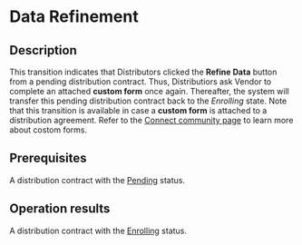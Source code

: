 # Data Refinement
## Description
This transition indicates that Distributors clicked the **Refine Data** button from a pending distribution contract. Thus, Distributiors ask Vendor to complete an attached **custom form** once again. Thereafter, the system will transfer this pending distribution contract back to the *Enrolling* state. Note that this transition is available in case a **custom form** is attached to a distribution agreement. Refer to the [Connect community page](https://connect.cloudblue.com/community/modules/forms/) to learn more about costom forms.
## Prerequisites
A distribution contract with the [Pending](s-b-enrolled.html) status.
## Operation results
A distribution contract with the [Enrolling](s-a-enrolled.html) status.
